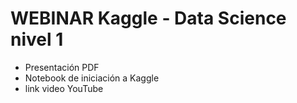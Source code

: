 # WEBINAR Kaggle - Data Science nivel 1
- Presentación PDF
- Notebook de iniciación a Kaggle
- link video YouTube

